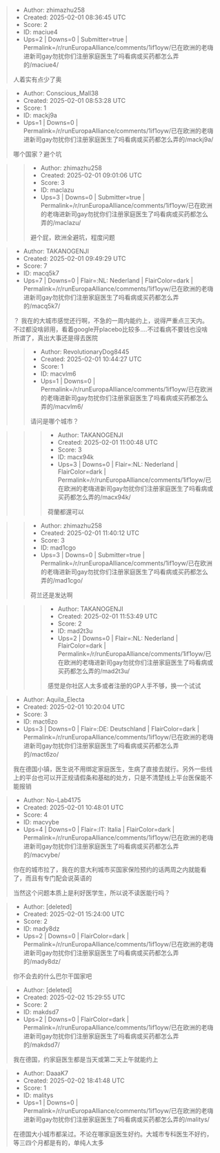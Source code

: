 > - Author: zhimazhu258
> - Created: 2025-02-01 08:36:45 UTC
> - Score: 2
> - ID: maciue4
> - Ups=2 | Downs=0 | Submitter=true | Permalink=/r/runEuropaAlliance/comments/1if1oyw/已在欧洲的老嗨进新司gay勿扰你们注册家庭医生了吗看病或买药都怎么弄的/maciue4/
>
> 人着实有点少了奥

> - Author: Conscious_Mall38
> - Created: 2025-02-01 08:53:28 UTC
> - Score: 1
> - ID: mackj9a
> - Ups=1 | Downs=0 | Permalink=/r/runEuropaAlliance/comments/1if1oyw/已在欧洲的老嗨进新司gay勿扰你们注册家庭医生了吗看病或买药都怎么弄的/mackj9a/
>
> 哪个国家？避个坑

>> - Author: zhimazhu258
>> - Created: 2025-02-01 09:01:06 UTC
>> - Score: 3
>> - ID: maclazu
>> - Ups=3 | Downs=0 | Submitter=true | Permalink=/r/runEuropaAlliance/comments/1if1oyw/已在欧洲的老嗨进新司gay勿扰你们注册家庭医生了吗看病或买药都怎么弄的/maclazu/
>>
>> 避个屁，欧洲全避坑，程度问题

> - Author: TAKANOGENJI
> - Created: 2025-02-01 09:49:29 UTC
> - Score: 7
> - ID: macq5k7
> - Ups=7 | Downs=0 | Flair=:NL: Nederland | FlairColor=dark | Permalink=/r/runEuropaAlliance/comments/1if1oyw/已在欧洲的老嗨进新司gay勿扰你们注册家庭医生了吗看病或买药都怎么弄的/macq5k7/
>
> ？ 我在的大城市感觉还行啊，不急的一周内能约上，说得严重点三天内。不过都没啥卵用，看着google开placebo比较多….不过看病不要钱也没啥所谓了，真出大事还是得去医院

>> - Author: RevolutionaryDog8445
>> - Created: 2025-02-01 10:44:27 UTC
>> - Score: 1
>> - ID: macvlm6
>> - Ups=1 | Downs=0 | Permalink=/r/runEuropaAlliance/comments/1if1oyw/已在欧洲的老嗨进新司gay勿扰你们注册家庭医生了吗看病或买药都怎么弄的/macvlm6/
>>
>> 请问是哪个城市？

>>> - Author: TAKANOGENJI
>>> - Created: 2025-02-01 11:00:48 UTC
>>> - Score: 3
>>> - ID: macx94k
>>> - Ups=3 | Downs=0 | Flair=:NL: Nederland | FlairColor=dark | Permalink=/r/runEuropaAlliance/comments/1if1oyw/已在欧洲的老嗨进新司gay勿扰你们注册家庭医生了吗看病或买药都怎么弄的/macx94k/
>>>
>>> 荷蘭都還可以

>> - Author: zhimazhu258
>> - Created: 2025-02-01 11:40:12 UTC
>> - Score: 3
>> - ID: mad1cgo
>> - Ups=3 | Downs=0 | Submitter=true | Permalink=/r/runEuropaAlliance/comments/1if1oyw/已在欧洲的老嗨进新司gay勿扰你们注册家庭医生了吗看病或买药都怎么弄的/mad1cgo/
>>
>> 荷兰还是发达啊

>>> - Author: TAKANOGENJI
>>> - Created: 2025-02-01 11:53:49 UTC
>>> - Score: 2
>>> - ID: mad2t3u
>>> - Ups=2 | Downs=0 | Flair=:NL: Nederland | FlairColor=dark | Permalink=/r/runEuropaAlliance/comments/1if1oyw/已在欧洲的老嗨进新司gay勿扰你们注册家庭医生了吗看病或买药都怎么弄的/mad2t3u/
>>>
>>> 感觉是你社区人太多或者注册的GP人手不够，换一个试试

> - Author: Aquila_Electa
> - Created: 2025-02-01 10:20:04 UTC
> - Score: 3
> - ID: mact6zo
> - Ups=3 | Downs=0 | Flair=:DE: Deutschland | FlairColor=dark | Permalink=/r/runEuropaAlliance/comments/1if1oyw/已在欧洲的老嗨进新司gay勿扰你们注册家庭医生了吗看病或买药都怎么弄的/mact6zo/
>
> 我在德国小镇，医生说不用绑定家庭医生，生病了直接去就行。另外一些线上的平台也可以开正规请假条和基础的处方，只是不清楚线上平台医保能不能报销

> - Author: No-Lab4175
> - Created: 2025-02-01 10:48:01 UTC
> - Score: 4
> - ID: macvybe
> - Ups=4 | Downs=0 | Flair=:IT: Italia | FlairColor=dark | Permalink=/r/runEuropaAlliance/comments/1if1oyw/已在欧洲的老嗨进新司gay勿扰你们注册家庭医生了吗看病或买药都怎么弄的/macvybe/
>
> 你在的城市拉了，我在的意大利城市买国家保险预约的话两周之内就能看了，而且有专门配会说英语的
> 
> 当然这个问题本质上是利好医学生，所以说不读医能行吗？

> - Author: [deleted]
> - Created: 2025-02-01 15:24:00 UTC
> - Score: 2
> - ID: mady8dz
> - Ups=2 | Downs=0 | FlairColor=dark | Permalink=/r/runEuropaAlliance/comments/1if1oyw/已在欧洲的老嗨进新司gay勿扰你们注册家庭医生了吗看病或买药都怎么弄的/mady8dz/
>
> 你不会去的什么巴尔干国家吧

> - Author: [deleted]
> - Created: 2025-02-02 15:29:55 UTC
> - Score: 2
> - ID: makdsd7
> - Ups=2 | Downs=0 | FlairColor=dark | Permalink=/r/runEuropaAlliance/comments/1if1oyw/已在欧洲的老嗨进新司gay勿扰你们注册家庭医生了吗看病或买药都怎么弄的/makdsd7/
>
> 我在德国，约家庭医生都是当天或第二天上午就能约上

> - Author: DaaaK7
> - Created: 2025-02-02 18:41:48 UTC
> - Score: 1
> - ID: malitys
> - Ups=1 | Downs=0 | Permalink=/r/runEuropaAlliance/comments/1if1oyw/已在欧洲的老嗨进新司gay勿扰你们注册家庭医生了吗看病或买药都怎么弄的/malitys/
>
> 在德国大小城市都呆过。不论在哪家庭医生好约。大城市专科医生不好约，等三四个月都是有的，单纯人太多
